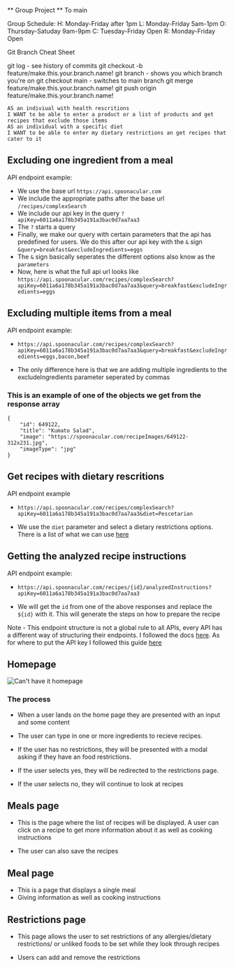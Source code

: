 ** Group Project **
To main

Group Schedule:
H: Monday-Friday after 1pm
L: Monday-Friday 5am-1pm
O: Thursday-Satuday 9am-9pm
C: Tuesday-Friday Open
R: Monday-Friday Open

Git Branch Cheat Sheet

git log - see history of commits
git checkout -b feature/make.this.your.branch.name!
git branch - shows you which branch you're on
git checkout main - switches to main branch
git merge feature/make.this.your.branch.name!
git push origin feature/make.this.your.branch.name!

```
AS an indiviual with health rescritions
I WANT to be able to enter a product or a list of products and get recipes that exclude those items
AS an individual with a specific diet
I WANT to be able to enter my dietary restrictions an get recipes that cater to it
```

## Excluding one ingredient from a meal

API endpoint example:

- We use the base url `https://api.spoonacular.com`
- We include the appropriate paths after the base url `/recipes/complexSearch`
- We include our api key in the query `?apiKey=6011a6a178b345a191a3bac0d7aa7aa3`
- The `?` starts a query
- Finally, we make our query with certain parameters that the api has predefined for users. We do this after our api key with the `&` sign `&query=breakfast&excludeIngredients=eggs`
- The `&` sign basically seperates the different options also know as the `parameters`
- Now, here is what the full api url looks like `https://api.spoonacular.com/recipes/complexSearch?apiKey=6011a6a178b345a191a3bac0d7aa7aa3&query=breakfast&excludeIngredients=eggs`

## Excluding multiple items from a meal

API endpoint example:

- `https://api.spoonacular.com/recipes/complexSearch?apiKey=6011a6a178b345a191a3bac0d7aa7aa3&query=breakfast&excludeIngredients=eggs,bacon,beef`

- The only difference here is that we are adding multiple ingredients to the excludeIngredients parameter seperated by commas

### This is an example of one of the objects we get from the response array

```
{
	"id": 649122,
	"title": "Kumato Salad",
	"image": "https://spoonacular.com/recipeImages/649122-312x231.jpg",
	"imageType": "jpg"
}
```

## Get recipes with dietary rescritions

API endpoint example

- `https://api.spoonacular.com/recipes/complexSearch?apiKey=6011a6a178b345a191a3bac0d7aa7aa3&diet=Pescetarian`

- We use the `diet` parameter and select a dietary restrictions options. There is a list of what we can use [here](https://spoonacular.com/food-api/docs#Diets)

## Getting the analyzed recipe instructions

API endpoint example:

- `https://api.spoonacular.com/recipes/{id}/analyzedInstructions?apiKey=6011a6a178b345a191a3bac0d7aa7aa3`

- We will get the `id` from one of the above responses and replace the `${id}` with it. This will generate the steps on how to prepare the recipe

Note - This endpoint structure is not a global rule to all APIs, every API has a different way of structuring their endpoints. I followed the docs [here](https://spoonacular.com/food-api/docs#Search-Recipes-Complex). As for where to put the API key I followed this guide [here](https://spoonacular.com/food-api/docs#Authentication)

## Homepage

![Can't have it homepage]()

### The process

- When a user lands on the home page they are presented with an input and some content
- The user can type in one or more ingredients to recieve recipes.
- If the user has no restrictions, they will be presented with a modal asking if they have an food restrictions.
- If the user selects yes, they will be redirected to the restrictions page.

- If the user selects no, they will continue to look at recipes

## Meals page

- This is the page where the list of recipes will be displayed. A user can click on a recipe to get more information about it as well as cooking instructions

- The user can also save the recipes

## Meal page

- This is a page that displays a single meal
- Giving information as well as cooking instructions

## Restrictions page

- This page allows the user to set restrictions of any allergies/dietary restrictions/ or unliked foods to be set while they look through recipes

- Users can add and remove the restrictions
